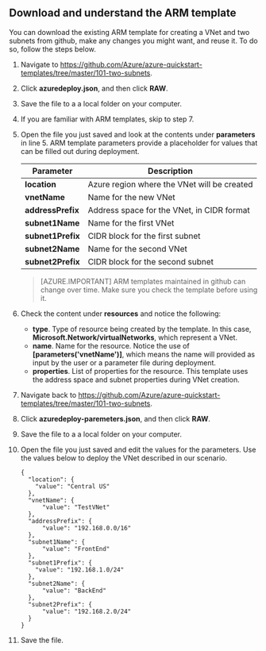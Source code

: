 ## Download and understand the ARM template

You can download the existing ARM template for creating a VNet and two subnets from github, make any changes you might want, and reuse it. To do so, follow the steps below.

1. Navigate to https://github.com/Azure/azure-quickstart-templates/tree/master/101-two-subnets.
2. Click **azuredeploy.json**, and then click **RAW**.
3. Save the file to a a local folder on your computer.
4. If you are familiar with ARM templates, skip to step 7.
5. Open the file you just saved and look at the contents under **parameters** in line 5. ARM template parameters provide a placeholder for values that can be filled out during deployment.

	| Parameter | Description |
	|---|---|
	| **location** | Azure region where the VNet will be created |
	| **vnetName** | Name for the new VNet |
	| **addressPrefix** | Address space for the VNet, in CIDR format |
	| **subnet1Name** | Name for the first VNet |
	| **subnet1Prefix** | CIDR block for the first subnet |
	| **subnet2Name** | Name for the second VNet |
	| **subnet2Prefix** | CIDR block for the second subnet |

	>[AZURE.IMPORTANT] ARM templates maintained in github can change over time. Make sure you check the template before using it.
	
6. Check the content under **resources** and notice the following:

	- **type**. Type of resource being created by the template. In this case, **Microsoft.Network/virtualNetworks**, which represent a VNet.
	- **name**. Name for the resource. Notice the use of **[parameters('vnetName')]**, which means the name will provided as input by the user or a parameter file during deployment.
	- **properties**. List of properties for the resource. This template uses the address space and subnet properties during VNet creation.

7. Navigate back to https://github.com/Azure/azure-quickstart-templates/tree/master/101-two-subnets.
8. Click **azuredeploy-paremeters.json**, and then click **RAW**.
9. Save the file to a a local folder on your computer.
10. Open the file you just saved and edit the values for the parameters. Use the values below to deploy the VNet described in our scenario.

		{
		  "location": {
		    "value": "Central US"
		  },
		  "vnetName": {
		      "value": "TestVNet"
		  },
		  "addressPrefix": {
		      "value": "192.168.0.0/16"
		  },
		  "subnet1Name": {
		      "value": "FrontEnd"
		  },
		  "subnet1Prefix": {
		    "value": "192.168.1.0/24"
		  },
		  "subnet2Name": {
		      "value": "BackEnd"
		  },
		  "subnet2Prefix": {
		      "value": "192.168.2.0/24"
		  }
		}

11. Save the file.
  